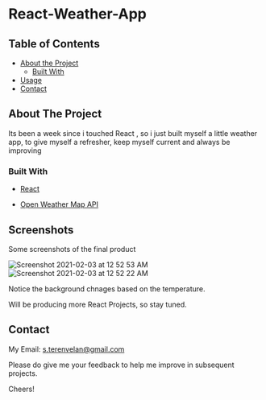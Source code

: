 # React-Weather-App


<!-- TABLE OF CONTENTS -->
## Table of Contents

* [About the Project](#about-the-project)
  * [Built With](#built-with)
* [Usage](#usage)
* [Contact](#contact)


<!-- ABOUT THE PROJECT -->
## About The Project

Its been a week since i touched React , so i just built myself a little weather app, to give myself a refresher, keep myself current and always be improving





### Built With

* [React](https://reactjs.org/)

* [Open Weather Map API](https://openweathermap.org/api)


## Screenshots
Some screenshots of the final product

![Screenshot 2021-02-03 at 12 52 53 AM](https://user-images.githubusercontent.com/63656708/106634530-d3670a80-65ba-11eb-81d1-61bbc9086fae.png)
![Screenshot 2021-02-03 at 12 52 22 AM](https://user-images.githubusercontent.com/63656708/106634583-df52cc80-65ba-11eb-8940-e577d8d252cb.png)

Notice the background chnages based on the temperature.

Will be producing more React Projects, so stay tuned.


## Contact

My Email: s.terenvelan@gmail.com

Please do give me your feedback to help me improve in subsequent projects.

Cheers!
